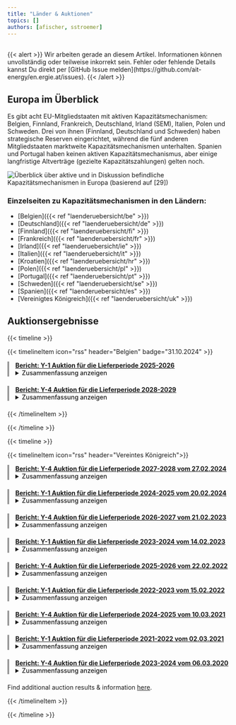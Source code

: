 ```yaml
---
title: "Länder & Auktionen"
topics: [] 
authors: [afischer, sstroemer]
---
```


<!-- Will be designed soon. Overview with Graphic and links to country pages. -->

<br>
{{< alert >}}
Wir arbeiten gerade an diesem Artikel. Informationen können unvollständig oder teilweise inkorrekt sein. Fehler oder fehlende Details kannst Du direkt per [GitHub Issue melden](https://github.com/ait-energy/en.ergie.at/issues).
{{< /alert >}}
<br>

## Europa im Überblick
Es gibt acht EU-Mitgliedstaaten mit aktiven Kapazitätsmechanismen: Belgien, Finnland, Frankreich, Deutschland, Irland (SEM), Italien, Polen und Schweden. Drei von ihnen (Finnland, Deutschland und Schweden) haben strategische Reserven eingerichtet, während die fünf anderen Mitgliedstaaten marktweite Kapazitätsmechanismen unterhalten. Spanien und Portugal haben keinen aktiven Kapazitätsmechanismus, aber einige langfristige Altverträge (gezielte Kapazitätszahlungen) gelten noch. 

![Überblick über aktive und in Diskussion befindliche Kapazitätsmechanismen in Europa (basierend auf [29])](/images/laenderuebersicht/laenderuebersicht_aktive_diskutierte_KMs_Europa.png)


### Einzelseiten zu Kapazitätsmechanismen in den Ländern:
- [Belgien]({{< ref "laenderuebersicht/be" >}})
- [Deutschland]({{< ref "laenderuebersicht/de" >}})
- [Finnland]({{< ref "laenderuebersicht/fi" >}})
- [Frankreich]({{< ref "laenderuebersicht/fr" >}})
- [Irland]({{< ref "laenderuebersicht/ie" >}})
- [Italien]({{< ref "laenderuebersicht/it" >}})
- [Kroatien]({{< ref "laenderuebersicht/hr" >}})
- [Polen]({{< ref "laenderuebersicht/pl" >}})
- [Portugal]({{< ref "laenderuebersicht/pt" >}})
- [Schweden]({{< ref "laenderuebersicht/se" >}})
- [Spanien]({{< ref "laenderuebersicht/es" >}})
- [Vereinigtes Königreich]({{< ref "laenderuebersicht/uk" >}})

## Auktionsergebnisse

{{< timeline >}}

{{< timelineItem icon="rss" header="Belgien" badge="31.10.2024" >}}

<div style="border-left: 4px solid #999999; padding-left: 1em; margin-bottom: 1.5em;">
<a href="https://www.elia.be/-/media/project/elia/elia-site/grid-data/adequacy/crm-auction-results/2024/2025-2026/20240912_crm-auction-result-for-2025-2026_en_v2.pdf"><b>Bericht: <u>Y-1 Auktion für die Lieferperiode 2025-2026</u></b></a>
<br>
<details>
<summary><span style="cursor: pointer; font-weight: 500;">Zusammenfassung anzeigen</span></summary><i>
Die Y-1 Auktion des Kapazitätsvergütungsmechanismus für den belgischen Lieferzeitraum 2025-2026 sicherte fast 2,7&nbsp;GW Kapazität über 31 Einheiten zu einem durchschnittlichen Preis von knapp 16.000&nbsp;EUR/MW/Jahr und gewährleistete damit eine gesamte verfügbare Systemkapazität von 14,6&nbsp;GW. Dies übersteigt den erforderlichen Bedarf um etwa 0,5&nbsp;GW und markiert die erfolgreiche Integration von fast 1,3&nbsp;GW ausländischer Kapazität aus den Niederlanden und Deutschland in das belgische Netz.
</i></details>
</div>

<div style="border-left: 4px solid #999999; padding-left: 1em; margin-bottom: 1.5em;">
<a href="https://www.elia.be/-/media/project/elia/elia-site/grid-data/adequacy/crm-auction-results/2024/2028-2029/20240912_crm-auction-result-for-2028-2029_en_v2.pdf"><b>Bericht: <u>Y-4 Auktion für die Lieferperiode 2028-2029</u></b></a>
<br>
<details>
<summary><span style="cursor: pointer; font-weight: 500;">Zusammenfassung anzeigen</span></summary><i>
In der Y-4 Auktion des Kapazitätsvergütungsmechanismus für den Lieferzeitraum 2028-2029 vergab Elia knapp 2&nbsp;GW derated Kapazität über 30 Einheiten zu einem gewichteten durchschnittlichen Gebotspreis von ca. 28.000&nbsp;EUR/MW/Jahr - ein bedeutender Schritt zur Sicherung der zukünftigen Stromversorgung Belgiens.
</i></details>
</div>

{{< /timelineItem >}}

{{< /timeline >}}



{{< timeline >}}

{{< timelineItem icon="rss" header="Vereintes Königreich">}}
<div style="border-left: 4px solid #999999; padding-left: 1em; margin-bottom: 1.5em;">
<a href="https://www.emrdeliverybody.com/Capacity%20Markets%20Document%20Library/T-4%20DY%202027-28%20Final%20Results%20Report%20v1.pdf"><b>Bericht: <u>Y-4 Auktion für die Lieferperiode 2027-2028 vom 27.02.2024</u></b></a>
<br>
<details>
<summary><span style="cursor: pointer; font-weight: 500;">Zusammenfassung anzeigen</span></summary><i>
Die T-4 Auktion 2023 sicherte <strong>42.830,8&nbsp;MW Kapazität</strong> über 540 Einheiten zu einem <strong>Clearing-Preis von 65.000&nbsp;£/MW/Jahr</strong>. Davon entfielen <strong>77,5% auf bestehende Erzeugung</strong>, 13% auf bestehende Interkonnektoren, <strong>3,9% auf neue Erzeugung</strong>, 2,4% auf neue Interkonnektoren und 2,6% auf Demand Side Response (DSR). Die meisten Zuschläge gingen an Gaskraftwerke (66,97%) und Interkonnektoren (15,38%). Batteriespeicher hatten einen Anteil von 2,39%.
</i></details>
</div>


<div style="border-left: 4px solid #999999; padding-left: 1em; margin-bottom: 1.5em;">
<a href="https://www.emrdeliverybody.com/Capacity%20Markets%20Document%20Library/T-1%20DY%202024-25%20Final%20Results%20Report%20v1.0.pdf"><b>Bericht: <u>Y-1 Auktion für die Lieferperiode 2024-2025 vom 20.02.2024</u></b></a>
<br>
<details>
<summary><span style="cursor: pointer; font-weight: 500;">Zusammenfassung anzeigen</span></summary><i>
In der britischen T-1 Kapazitätsauktion für das Lieferjahr 2024/25 wurden <strong>7640 MW über 277 Einheiten</strong> zu einem <strong>Clearing-Preis von 35790&nbsp;£/MW/Jahr</strong> vergeben. Der Zielwert lag bei 7700&nbsp;MW. Die Kapazität setzt sich zusammen aus <strong>81% (6208,7&nbsp;MW) bestehender Erzeugung</strong>, 9,7% (745&nbsp;MW) Demand Side Response, und <strong>9% (685,8&nbsp;MW) neuer Erzeugungskapazität</strong>. <strong>Hauptsächlich vertreten waren Gas (2943,8&nbsp;MW), Kernenergie (2767,3&nbsp;MW)</strong>, DSR (710&nbsp;MW) sowie 655,16&nbsp;MW Batteriespeicher. Interkonnektoren und Kohle nahmen nicht teil bzw. erhielten keine Zuschläge.
</i></details>
</div>


<div style="border-left: 4px solid #999999; padding-left: 1em; margin-bottom: 1.5em;">
<a href="https://www.emrdeliverybody.com/Capacity%20Markets%20Document%20Library/T-4%20DY%2026-27%20Final%20Auction%20Results%20Report%20v1.0.pdf"><b>Bericht: <u>Y-4 Auktion für die Lieferperiode 2026-2027 vom 21.02.2023</u></b></a>
<br>
<details>
<summary><span style="cursor: pointer; font-weight: 500;">Zusammenfassung anzeigen</span></summary><i>
Die britische T-4 Auktion für das Lieferjahr 2026/27 sicherte <strong>43.001&nbsp;MW</strong> zu einem <strong>Clearingpreis von 63.000&nbsp;£/MW/Jahr</strong>. <strong>73,9% (31.771&nbsp;MW) entfielen auf bestehende Erzeugungseinheiten</strong>, 13,5% (5.812&nbsp;MW) auf bestehende Interkonnektoren und <strong>8,0% (3.451&nbsp;MW) auf neue Erzeugung</strong>. <strong>Spitzenbrennstoffe waren Gas (67,5%, 29.039&nbsp;MW)</strong>, Interkonnektoren (15,9%, 6.854&nbsp;MW), Batterie- und Pumpspeicher (7,2%, 3.494&nbsp;MW) und Demand Side Response (2,2%, 925&nbsp;MW). Insgesamt wurden 542 Kapazitätseinheiten (CMUs) prämiert.
</i></details>
</div>


<div style="border-left: 4px solid #999999; padding-left: 1em; margin-bottom: 1.5em;">
<a href="https://www.emrdeliverybody.com/Capacity%20Markets%20Document%20Library/T-1%20DY%2023-24%20Final%20Auction%20Results%20Report%20v1.0.pdf"><b>Bericht: <u>Y-1 Auktion für die Lieferperiode 2023-2024 vom 14.02.2023</u></b></a>
<br>
<details>
<summary><span style="cursor: pointer; font-weight: 500;">Zusammenfassung anzeigen</span></summary><i>
In der britischen T-1 Kapazitätsauktion 2023/24 wurden <strong>5.783&nbsp;MW</strong> bei einem <strong>Clearing-Preis von 60.000&nbsp;£/MW/Jahr </strong> vergeben. Der Großteil <strong>(80,1% bzw. 4.634&nbsp;MW) entfiel auf bestehende Erzeugungskapazitäten</strong>, während <strong>12,9% (744&nbsp;MW) auf neue Erzeugung</strong> und <strong>7,0% (405&nbsp;MW) auf DSR</strong> entfielen. Die wichtigsten Technologien waren <strong>Gas (45,3% / 2.619&nbsp;MW), Kernenergie (24,4% / 1.412&nbsp;MW), Batteriespeicher (10,7% / 621&nbsp;MW), und Kohle (7.1% / 412&nbsp;MW)</strong>. Insgesamt nahmen 269 CMUs teil, 94,4% davon erhielten Verträge.
</i></details>
</div>


<div style="border-left: 4px solid #999999; padding-left: 1em; margin-bottom: 1.5em;">
<a href="https://www.emrdeliverybody.com/Capacity%20Markets%20Document%20Library/T-4%20DY%2025-26%20Final%20Auction%20Results%20Report%20v1.0.pdf"><b>Bericht: <u>Y-4 Auktion für die Lieferperiode 2025-2026 vom 22.02.2022</u></b></a>
<br>
<details>
<summary><span style="cursor: pointer; font-weight: 500;">Zusammenfassung anzeigen</span></summary><i>
In der britischen T-4 Kapazitätsauktion für das Lieferjahr 2025/26 wurden <strong>42.364&nbsp;MW</strong> gesicherte Kapazität zu einem <strong>Clearing-Preis von 30.590&nbsp;£/MW/Jahr</strong> vergeben. <strong>76,3 % (32.305&nbsp;MW)</strong> entfielen auf bestehende Erzeugungseinheiten, während <strong>4,5% (1.919&nbsp;MW) auf neue Erzeugungseinheiten</strong> und 6,6% (2.794&nbsp;MW) auf neue Interkonnektoren entfielen. Die <strong>dominierenden Brennstoffarten waren Gas (65,2% / 27.632&nbsp;MW), Interkonnektoren (16,5% / 6.966&nbsp;MW)</strong> und Pumpwasserspeicher (6,0% / 2.528&nbsp;MW) und <strong>Batteriespeicher (1094&nbsp;MW)</strong> . Die Auktion sicherte Kapazität von insgesamt 574 Einheiten, darunter auch 988 MW Demand-Side-Response. 87,2% der eingereichten Kapazität erhielten einen Zuschlag
</i></details>
</div>


<div style="border-left: 4px solid #999999; padding-left: 1em; margin-bottom: 1.5em;">
<a href="https://www.emrdeliverybody.com/Capacity%20Markets%20Document%20Library/T-1%20DY%2022-23%20Final%20Auction%20Results%20Report.pdf"><b>Bericht: <u>Y-1 Auktion für die Lieferperiode 2022-2023 vom 15.02.2022</u></b></a>
<br>
<details>
<summary><span style="cursor: pointer; font-weight: 500;">Zusammenfassung anzeigen</span></summary><i>
In der T-1 Kapazitätsauktion für das Lieferjahr 2022/23 wurden exakt <strong>4.996&nbsp;MW</strong> gesichert. Der <strong>Auktionspreis lag bei 75.000&nbsp;£/MW/Jahr</strong>. Der <strong>Anteil bestehender Anlagen betrug 62,1% (3.102&nbsp;MW)</strong>, <strong>neue Erzeugungseinheiten machten 27,3% (1.366&nbsp;MW) aus</strong> und Demand Side Response (DSR) trug insgesamt 10,6% (528&nbsp;MW) bei. Nach <strong>Brennstofftypen dominierten Gaskraftwerke mit 67,7% (3.385&nbsp;MW)</strong>, gefolgt mit weitem Abstand von Kohle (411&nbsp;MW) und Batteriespeichern (385&nbsp;MW). Alle teilnehmenden Einheiten bekamen einen Zuschlag.
</i></details>
</div>


<div style="border-left: 4px solid #999999; padding-left: 1em; margin-bottom: 1.5em;">
<a href="https://www.emrdeliverybody.com/Capacity%20Markets%20Document%20Library/Capacity%20Market%20Auction%20T4%20DY2024-25%20Final%20Report.pdf"><b>Bericht: <u>Y-4 Auktion für die Lieferperiode 2024-2025 vom 10.03.2021</u></b></a>
<br>
<details>
<summary><span style="cursor: pointer; font-weight: 500;">Zusammenfassung anzeigen</span></summary><i>
In der T-4 Auktion 2020 für das Lieferjahr 2024/25 wurden <strong>40.820&nbsp;MW</strong> zu einem <strong>Clearing-Preis von 18.000&nbsp;£/MW/Jahr</strong> vergeben. Davon entfielen <strong>74,64% (30.469&nbsp;MW)</strong> auf bestehende und 4,25% (1.736&nbsp;MW) auf neue Erzeugungsanlagen (Rest: Interkonnektoren & DSR). Die <strong>größten Anteile nach Brennstofftyp stellten Gaskraftwerke mit 64,8%</strong> (26.446&nbsp;MW), Interkonnektoren mit 16,8% (6.874&nbsp;MW) und Kernkraft mit 5,0% (2.039&nbsp;MW). Speichertechnologien machten zusammen 5,7% (2.324&nbsp;MW) aus, aufgeteilt in Pumpspeicher mit 5,1% (2.072&nbsp;MW) und Batteriespeicher mit 0,6% (252&nbsp;MW). Demand Side Response trug 2,6% (1.066&nbsp;MW) bei. Die Auktion sicherte über 78% der angebotenen Kapazität.
</i></details>
</div>


<div style="border-left: 4px solid #999999; padding-left: 1em; margin-bottom: 1.5em;">
<a href="https://www.emrdeliverybody.com/Capacity%20Markets%20Document%20Library/Capacity%20Market%20Auction%20T1%20DY21-22%20Final%20Results.pdf"><b>Bericht: <u>Y-1 Auktion für die Lieferperiode 2021-2022 vom 02.03.2021</u></b></a>
<br>
<details>
<summary><span style="cursor: pointer; font-weight: 500;">Zusammenfassung anzeigen</span></summary><i>
In der T-1 Auktion 2020 für das Lieferjahr 2021/22 wurden <strong>2.252&nbsp;MW</strong> zu einem <strong>Clearing-Preis von 45.000&nbsp;£/MW/Jahr</strong> vergeben. Davon entfielen <strong>63,4% (1.427&nbsp;MW) auf bestehende und 12,9% (290&nbsp;MW) auf neue Erzeugungsanlagen</strong>; Interkonnektoren stellten 13,1% (295&nbsp;MW), Demand Side Response 10,6% (239&nbsp;MW). Die größten Anteile nach Brennstofftyp hatten <strong>Gaskraftwerke mit 43,8% (986&nbsp;MW), Kohle mit 19,3% (435&nbsp;MW)</strong> und Batteriespeicher mit 5,1% (114&nbsp;MW). Insgesamt sicherte die Auktion rund 90,7% der Zielkapazität von 2.482&nbsp;MW über 156 Einheiten ab.
</i></details>
</div>


<div style="border-left: 4px solid #999999; padding-left: 1em; margin-bottom: 1.5em;">
<a href="https://www.emrdeliverybody.com/Capacity%20Markets%20Document%20Library/T-4%202019%20DY2023%20Capacity%20Market%20Auction%20Final%20Results%20V1.0.pdf"><b>Bericht: <u>Y-4 Auktion für die Lieferperiode 2023-2024 vom 06.03.2020</u></b></a>
<br>
<details>
<summary><span style="cursor: pointer; font-weight: 500;">Zusammenfassung anzeigen</span></summary><i>
In der T-4 Auktion 2019 für das Lieferjahr 2023/24 wurden <strong>43.749&nbsp;MW</strong> zu einem <strong>Clearing-Preis von 15.970&nbsp;£/MW/Jahr</strong> vergeben. Davon entfielen <strong>77,7% (33.983&nbsp;MW) auf bestehende</strong> und <strong>4,1% (1.798&nbsp;MW) auf neue Erzeugungsanlagen</strong>; Interkonnektoren stellten 12,1% (5.272&nbsp;MW), Demand Side Response 2,7% (1.170&nbsp;MW). Die größten Anteile nach Brennstofftyp hatten <strong>CCGT Gaskraftwerke mit 41,9% (18.342&nbsp;MW), Combined Heat and Power mit 10,3% (4.483&nbsp;MW) und Kernkraft mit 9,1% (3.971&nbsp;MW)</strong>. Insgesamt sicherte die Auktion rund 99,9 % der Zielkapazität von 43.774&nbsp;MW über 498 Einheiten ab.
</i></details>
</div>

Find additional auction results & information <a href="https://www.emrdeliverybody.com/CM/Capacity%20Auction%20Information_deleted.aspx" target="_blank" rel="noopener noreferrer">here</a>.

{{< /timelineItem >}}

{{< /timeline >}}